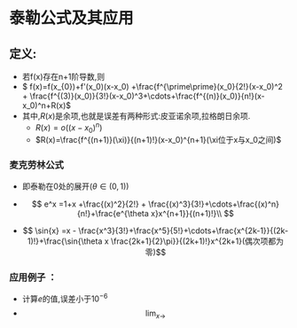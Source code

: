 # 泰勒公式及其应用
## 定义:
- 若f(x)存在n+1阶导数,则
- $ f(x)=f(x_{0})+f'(x_0)(x-x_0) +\frac{f^{\prime\prime}(x_0}{2!}(x-x_0)^2 + \frac{f^{(3)}(x_0)}{3!}(x-x_0)^3+\cdots+\frac{f^{(n)}(x_0)}{n!}(x-x_0)^n+R(x)$
- 其中,$R(x)$是余项,也就是误差有两种形式:皮亚诺余项,拉格朗日余项.
  - $R(x)=o\big((x-x_0)^n\big)$
  - $R(x)=\frac{f^{(n+1)}(\xi)}{(n+1)!}(x-x_0)^{n+1}(\xi位于x与x_0之间)$
### 麦克劳林公式
- 即泰勒在0处的展开$(\theta \in (0,1))$
- $$ e^x =1+x +\frac{(x)^2}{2!} + \frac{(x)^3}{3!}+\cdots+\frac{(x)^n}{n!}+\frac{e^{\theta x}x^{n+1}}{(n+1)!}\\  $$
  
- $$ \sin{x} =x - \frac{x^3}{3!}+\frac{x^5}{5!}+\cdots+\frac{x^{2k-1}}{(2k-1)!}+\frac{\sin{\theta x \frac{2k+1}{2}\pi}}{(2k+1)!}x^{2k+1}(偶次项都为零)$$ 
### 应用例子 ：
- 计算$e$的值,误差小于$10^{-6}$
- $$ \lim_{x \rightarrow }$$